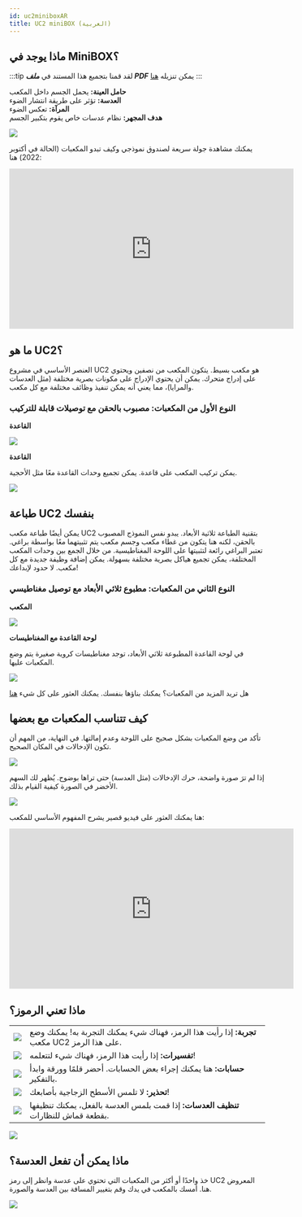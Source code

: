 ```yaml
---
id: uc2miniboxAR
title: UC2 miniBOX (العربية)
---
```


## ماذا يوجد في MiniBOX؟

:::tip
لقد قمنا بتجميع هذا المستند في ***ملف PDF*** يمكن تنزيله <a href="/MINIBOX/Manual_Corebox_EM.pdf" target="_blank" >هنا</a>
:::

**حامل العينة:** يحمل الجسم داخل المكعب\
**العدسة:** تؤثر على طريقة انتشار الضوء\
**المرآة:** تعكس الضوء\
**هدف المجهر:** نظام عدسات خاص يقوم بتكبير الجسم

![](../IMAGES/MINIBOXNEW/5.png)

يمكنك مشاهدة جولة سريعة لصندوق نموذجي وكيف تبدو المكعبات (الحالة في أكتوبر 2022) هنا:

<iframe width="560" height="315" src="https://www.youtube.com/embed/NZZ6n620eV0" title="مشغل فيديو يوتيوب" frameborder="0" allow="accelerometer; autoplay; clipboard-write; encrypted-media; gyroscope; picture-in-picture" allowfullscreen></iframe>


## ما هو UC2؟

العنصر الأساسي في مشروع UC2 هو مكعب بسيط.
يتكون المكعب من نصفين ويحتوي على إدراج متحرك.
يمكن أن يحتوي الإدراج على مكونات بصرية مختلفة (مثل العدسات والمرايا)، مما يعني أنه يمكن تنفيذ وظائف مختلفة مع كل مكعب.

### النوع الأول من المكعبات: مصبوب بالحقن مع توصيلات قابلة للتركيب

**القاعدة**

![](../IMAGES/MINIBOX/2.png)

**القاعدة**

يمكن تركيب المكعب على قاعدة. يمكن تجميع وحدات القاعدة معًا مثل الأحجية.

![](../IMAGES/MINIBOX/4.png)

## طباعة UC2 بنفسك

يمكن أيضًا طباعة مكعب UC2 بتقنية الطباعة ثلاثية الأبعاد. يبدو نفس النموذج المصبوب بالحقن، لكنه هنا يتكون من غطاء مكعب وجسم مكعب يتم تثبيتهما معًا بواسطة براغي. تعتبر البراغي رائعة لتثبيتها على اللوحة المغناطيسية. من خلال الجمع بين وحدات المكعب المختلفة، يمكن تجميع هياكل بصرية مختلفة بسهولة. يمكن إضافة وظيفة جديدة مع كل مكعب. لا حدود لإبداعك!

### النوع الثاني من المكعبات: مطبوع ثلاثي الأبعاد مع توصيل مغناطيسي

**المكعب**

![](../IMAGES/MINIBOX/4.png)

**لوحة القاعدة مع المغناطيسات**

في لوحة القاعدة المطبوعة ثلاثي الأبعاد، توجد مغناطيسات كروية صغيرة يتم وضع المكعبات عليها.

![](../IMAGES/MINIBOX/5.png)

هل تريد المزيد من المكعبات؟ يمكنك بناؤها بنفسك. يمكنك العثور على كل شيء [هنا](https://github.com/openUC2/UC2-GIT)


## كيف تتناسب المكعبات مع بعضها

تأكد من وضع المكعبات بشكل صحيح على اللوحة وعدم إمالتها. في النهاية، من المهم أن تكون الإدخالات في المكان الصحيح.

![](../IMAGES/MINIBOX/6.png)

إذا لم ترَ صورة واضحة، حرك الإدخالات (مثل العدسة) حتى تراها بوضوح. يُظهر لك السهم الأخضر في الصورة كيفية القيام بذلك.

![](../IMAGES/MINIBOX/7.png)

هنا يمكنك العثور على فيديو قصير يشرح المفهوم الأساسي للمكعب:

<iframe width="560" height="315" src="https://www.youtube.com/embed/Yl0lgNJu_AQ" title="مشغل فيديو يوتيوب" frameborder="0" allow="accelerometer; autoplay; clipboard-write; encrypted-media; gyroscope; picture-in-picture" allowfullscreen></iframe>


## ماذا تعني الرموز؟

|||
|----|-----|
|![](../IMAGES/MINIBOX/I1.png)|**تجربة:** إذا رأيت هذا الرمز، فهناك شيء يمكنك التجربة به! يمكنك وضع مكعب UC2 على هذا الرمز.|
|![](../IMAGES/MINIBOX/I2.png)|**تفسيرات:** إذا رأيت هذا الرمز، فهناك شيء لتتعلمه!|
|![](../IMAGES/MINIBOX/I3.png)|**حسابات:** هنا يمكنك إجراء بعض الحسابات. أحضر قلمًا وورقة وابدأ بالتفكير.|
|![](../IMAGES/MINIBOX/I4.png)|**تحذير:** لا تلمس الأسطح الزجاجية بأصابعك!|
|![](../IMAGES/MINIBOX/I5.png)|**تنظيف العدسات:** إذا قمت بلمس العدسة بالفعل، يمكنك تنظيفها بقطعة قماش للنظارات.|

![](../IMAGES/MINIBOX/I6.png)


## ماذا يمكن أن تفعل العدسة؟

خذ واحدًا أو أكثر من المكعبات التي تحتوي على عدسة وانظر إلى رمز UC2 المعروض هنا. أمسك بالمكعب في يدك وقم بتغيير المسافة بين العدسة والصورة.

![](../IMAGES/MINIBOXNEW/11.png)
